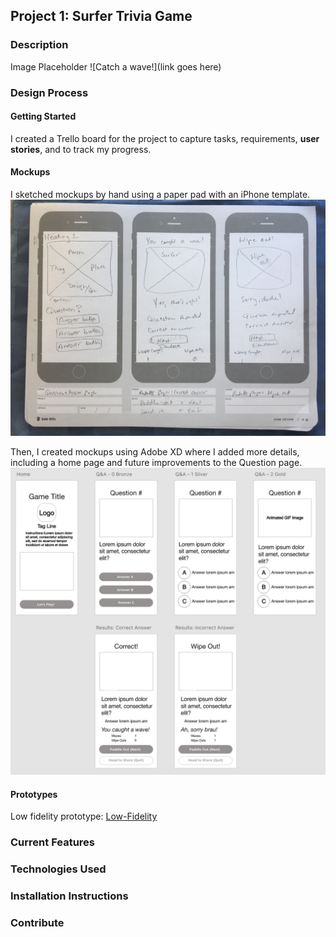 ## Project 1: Surfer Trivia Game

### Description

Image Placeholder
![Catch a wave!](link goes here)

### Design Process

#### Getting Started

I created a Trello board for the project to capture tasks, requirements, **user stories**, and to track my progress.

#### Mockups

I sketched mockups by hand using a paper pad with an iPhone template.
![Hand-sketched mockups](/images/IMG_6314.JPG)

Then, I created mockups using Adobe XD where I added more details, including a home page and future improvements to the Question page.
![XD mockups](/images/XD_Mockups.png)

#### Prototypes

Low fidelity prototype: [Low-Fidelity](https://xd.adobe.com/view/83474e16-2e69-4ae0-5a98-d1051f513d9e-f576/)

### Current Features

### Technologies Used

### Installation Instructions

### Contribute
